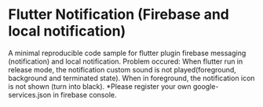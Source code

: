 # Flutter Notification (Firebase and local notification)
A minimal reproducible code sample for flutter plugin firebase messaging (notification) and local notification. 
Problem occured:
When flutter run in release mode, the notification custom sound is not played(foreground, background and terminated state). When in foreground, the notification icon is not shown (turn into black).
*Please register your own google-services.json in firebase console.
